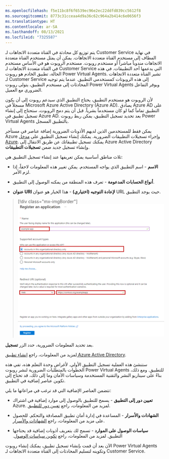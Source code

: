 ```yaml
---
ms.openlocfilehash: f5e11bc8f6f6539ec96e2ec22ddfd839cc5612f8
ms.sourcegitcommit: 8773c31cceaa4d9a36c62c964a2b414c6e0656f3
ms.translationtype: HT
ms.contentlocale: ar-SA
ms.lasthandoff: 08/13/2021
ms.locfileid: "7325587"
---
```

يتم توزيع كل محادثة في القناة متعددة الاتجاهات لـ Customer Service في نهاية المطاف إلى مستخدم القناة متعددة الاتجاهات. يمكن أن يمثل مستخدم القناة متعددة الاتجاهات مندوباً مباشراً أو مستخدم روبوت. مستخدم الروبوت هو في الأساس مستخدم في القناة متعددة الاتجاهات لـ Customer Service التي يدعمها أحد التطبيقات. في هذه الحالة، تطبيق الخادم هو روبوت Power Virtual Agents. تشير القناة متعددة الاتجاهات لـ Customer Service إلى هذه الروبوتات كمستخدمي التطبيق. عندما يتم توجيه المحادثات إلى مستخدم التطبيق، يتولى روبوت Power Virtual Agents ويوفر التفاعل الضروري مع العميل.

لأن الروبوت هو مستخدم التطبيق، يحتاج التطبيق الذي سيدعم روبوت إلى أن يكون مسجلاً في Microsoft Azure Active Directory (Azure AD). يصادق Azure AD على التطبيق تماماً كما لو كان مستخدماً بشرياً. قبل أن يتم دمج الروبوت، ستحتاج إلى إنشاء تسجيل تطبيق في Azure AD. بعد تحديد تسجيل التطبيق، يمكن ربط روبوت Power Virtual Agents بالتطبيق المسجل.

يمكن فقط للمستخدمين الذين لديهم الأذونات الضرورية إضافة عناصر في مستأجر Azure وإجراء تسجيلات التطبيقات الضرورية. يمكنك إنشاء تسجيل التطبيق على [مدخل Azure](https://portal.azure.com/?azure-portal=true). يمكنك تسجيل تطبيقاتك عن طريق الانتقال إلى Azure Active Directory وإنشاء تسجيل جديد ضمن **تسجيلات التطبيقات**.

ثلاث مناطق أساسية يمكن تعريفها عند إنشاء تسجيل التطبيق هي:

-   **الاسم** - اسم التطبيق الذي يواجه المستخدم. يمكن تغيير هذه المعلومات لاحقاً، إذا لزم الأمر.

-   **أنواع الحسابات المدعومة** - تعرف هذه المنطقة من يمكنه الوصول إلى التطبيق.

-   **عنوان URI لإعادة التوجيه (اختياري)** - هذا الخيار هو عنوان URL حيث يوجد التطبيق.

> [!div class="mx-imgBorder"]
> [![لقطة شاشة لتسجيل نافذة التطبيق مع تمييز الاسم وأنواع الحسابات المدعومة وإعادة التوجيه.](../media/unit-2-1-ssm.png)](../media/unit-2-1-ssm.png#lightbox)

بعد تحديد المعلومات الضرورية، حدد الزر **تسجيل**.

لمزيد من المعلومات، راجع [إنشاء تطبيق Azure Active Directory](/azure/active-directory/develop/howto-create-service-principal-portal?azure-portal=true#create-an-azure-active-directory-application).
 
ستنشئ هذه العملية تسجيل التطبيق الأولي. لأغراض وحدة التعلم هذه، تفي هذه الخطوات بالمتطلبات الضرورية لنشر روبوت Power Virtual Agents للتطبيق. ومع ذلك، بناءً على سيناريو النشر والتقنية المستخدمة وسياسات الأمان وما إلى ذلك، قد تحتاج إلى تكوين عناصر إضافية في التطبيق.

تتضمن العناصر الإضافية التي قد ترغب في مراعاتها ما يلي:

-   **تعيين دور إلى التطبيق** - يسمح للتطبيق بالوصول إلى موارد إضافية في اشتراك Azure. لمزيد من المعلومات، راجع [تعيين دور للتطبيق](/azure/active-directory/develop/howto-create-service-principal-portal?azure-portal=true#assign-a-role-to-the-application).

-   **الشهادات والأسرار** - المساعدة في إدارة أمان تطبيق المصادقة والتحكم. للحصول على مزيد من المعلومات، راجع [الشهادات والأسرار](/azure/active-directory/develop/howto-create-service-principal-portal?azure-portal=true#certificates-and-secrets).

-   **سياسات الوصول على الموارد** - تسمح لك بتعريف أذونات إضافية قد يحتاجها التطبيق. ‏‫لمزيد من المعلومات، راجع [تكوين سياسات الوصول](/azure/active-directory/develop/howto-create-service-principal-portal?azure-portal=true#configure-access-policies-on-resources).

الآن بعد أن قمت بإنشاء تسجيل تطبيق، يمكنك إنشاء روبوت Power Virtual Agents وتكوينه لتسليم المحادثات إلى القناة متعددة الاتجاهات لـ Customer Service.

